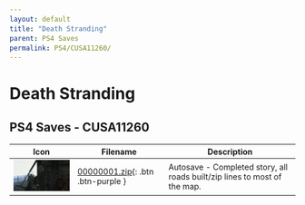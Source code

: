 ```yaml
---
layout: default
title: "Death Stranding"
parent: PS4 Saves
permalink: PS4/CUSA11260/
---
```

# Death Stranding

## PS4 Saves - CUSA11260

| Icon | Filename | Description |
|------|----------|-------------|
| ![Death Stranding](icon0.png) | [00000001.zip](00000001.zip){: .btn .btn-purple } | Autosave - Completed story, all roads built/zip lines to most of the map. |
